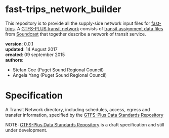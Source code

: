 # fast-trips_network_builder 
This repository is to provide all the supply-side network input files for [fast-trips](https://github.com/BayAreaMetro/fast-trips). A [GTFS-PLUS transit network](https://github.com/osplanning-data-standards/GTFS-PLUS) consists of [transit assignment data files](https://github.com/psrc/soundcast/blob/5ce7547a8384df367c92d3e48c54eea86228f47e/scripts/summarize/standard/daily_bank.py) from [Soundcast](https://github.com/psrc/soundcast) that together describe a network of transit service. 


**version**: 0.0.1  
**updated**: 14 August 2017  
**created**: 09 september 2015  
**authors**:  

 * Stefan Coe  (Puget Sound Regional Council) 
 * Angela Yang (Puget Sound Regional Council) 

# Specification
A Transit Network directory, including schedules, access, egress and transfer information, specified by the [GTFS-Plus Data Standards Repository](https://github.com/osplanning-data-standards/GTFS-PLUS)

NOTE: [GTFS-Plus Data Standards Repository](https://github.com/osplanning-data-standards/GTFS-PLUS) is a draft specification and still under development.


